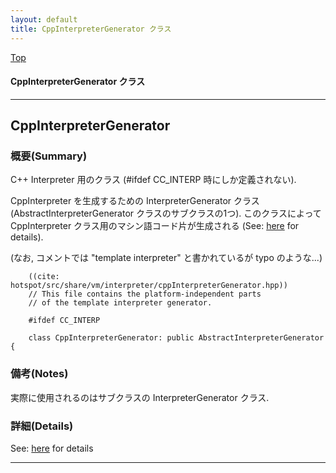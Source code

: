 ```yaml
---
layout: default
title: CppInterpreterGenerator クラス 
---
```

[Top](../index.html)

#### CppInterpreterGenerator クラス 



---
## <a name="noONAMzrW8" id="noONAMzrW8">CppInterpreterGenerator</a>

### 概要(Summary)
C++ Interpreter 用のクラス (#ifdef CC_INTERP 時にしか定義されない).

CppInterpreter を生成するための InterpreterGenerator クラス 
(AbstractInterpreterGenerator クラスのサブクラスの1つ).
このクラスによって CppInterpreter クラス用のマシン語コード片が生成される (See: [here](no7882AgC.html) for details).

(なお, コメントでは "template interpreter" と書かれているが typo のような...)


```
    ((cite: hotspot/src/share/vm/interpreter/cppInterpreterGenerator.hpp))
    // This file contains the platform-independent parts
    // of the template interpreter generator.
    
    #ifdef CC_INTERP
    
    class CppInterpreterGenerator: public AbstractInterpreterGenerator {
```

### 備考(Notes)
実際に使用されるのはサブクラスの InterpreterGenerator クラス.




### 詳細(Details)
See: [here](../doxygen/classCppInterpreterGenerator.html) for details

---

